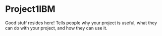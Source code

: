 # Project1IBM
Good stuff resides here!
Tells people why your project is useful, what they can do with your project, and how they can use it.

